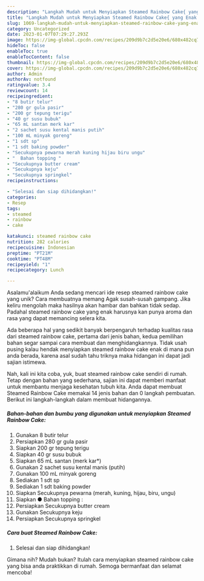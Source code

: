 ```yaml
---
description: "Langkah Mudah untuk Menyiapkan Steamed Rainbow Cake{ yang Enak Banget"
title: "Langkah Mudah untuk Menyiapkan Steamed Rainbow Cake{ yang Enak Banget"
slug: 1069-langkah-mudah-untuk-menyiapkan-steamed-rainbow-cake-yang-enak-banget
category: Uncategorized
date: 2023-01-07T07:29:27.293Z
image: https://img-global.cpcdn.com/recipes/209d9b7c2d5e20e6/680x482cq70/steamed-rainbow-cake-foto-resep-utama.jpg
hideToc: false
enableToc: true
enableTocContent: false
thumbnail: https://img-global.cpcdn.com/recipes/209d9b7c2d5e20e6/680x482cq70/steamed-rainbow-cake-foto-resep-utama.jpg
cover: https://img-global.cpcdn.com/recipes/209d9b7c2d5e20e6/680x482cq70/steamed-rainbow-cake-foto-resep-utama.jpg
author: Admin
authorAv: notfound
ratingvalue: 3.4
reviewcount: 14
recipeingredient:
- "8 butir telur"
- "280 gr gula pasir"
- "200 gr tepung terigu"
- "40 gr susu bubuk"
- "65 mL santan merk kar"
- "2 sachet susu kental manis putih"
- "100 mL minyak goreng"
- "1 sdt sp"
- "1 sdt baking powder"
- "Secukupnya pewarna merah kuning hijau biru ungu"
- "  Bahan topping "
- "Secukupnya butter cream"
- "Secukupnya keju"
- "Secukupnya springkel"
recipeinstructions:

- "Selesai dan siap dihidangkan!"
categories:
- Resep
tags:
- steamed
- rainbow
- cake

katakunci: steamed rainbow cake 
nutrition: 282 calories
recipecuisine: Indonesian
preptime: "PT21M"
cooktime: "PT48M"
recipeyield: "1"
recipecategory: Lunch

---
```



Asalamu'alaikum Anda sedang mencari ide resep steamed rainbow cake yang unik? Cara membuatnya memang Agak susah-susah gampang. Jika keliru mengolah maka hasilnya akan hambar dan bahkan tidak sedap. Padahal steamed rainbow cake yang enak harusnya kan punya aroma dan rasa yang dapat memancing selera kita.




Ada beberapa hal yang sedikit banyak berpengaruh terhadap kualitas rasa dari steamed rainbow cake, pertama dari jenis bahan, kedua pemilihan bahan segar sampai cara membuat dan menghidangkannya. Tidak usah pusing kalau hendak menyiapkan steamed rainbow cake enak di mana pun anda berada, karena asal sudah tahu triknya maka hidangan ini dapat jadi sajian istimewa.


Nah, kali ini kita coba, yuk, buat steamed rainbow cake sendiri di rumah. Tetap dengan bahan yang sederhana, sajian ini dapat memberi manfaat untuk membantu menjaga kesehatan tubuh kita. Anda dapat membuat Steamed Rainbow Cake memakai 14 jenis bahan dan 0 langkah pembuatan. Berikut ini langkah-langkah dalam membuat hidangannya.

<!--inarticleads1-->

##### Bahan-bahan dan bumbu yang digunakan untuk menyiapkan Steamed Rainbow Cake:

1. Gunakan 8 butir telur
1. Persiapkan 280 gr gula pasir
1. Siapkan 200 gr tepung terigu
1. Siapkan 40 gr susu bubuk
1. Siapkan 65 mL santan (merk kar*)
1. Gunakan 2 sachet susu kental manis (putih)
1. Gunakan 100 mL minyak goreng
1. Sediakan 1 sdt sp
1. Sediakan 1 sdt baking powder
1. Siapkan Secukupnya pewarna (merah, kuning, hijau, biru, ungu)
1. Siapkan  ● Bahan topping :
1. Persiapkan Secukupnya butter cream
1. Gunakan Secukupnya keju
1. Persiapkan Secukupnya springkel




<!--inarticleads2-->

##### Cara buat Steamed Rainbow Cake:


1. Selesai dan siap dihidangkan!



Gimana nih? Mudah bukan? Itulah cara menyiapkan steamed rainbow cake yang bisa anda praktikkan di rumah. Semoga bermanfaat dan selamat mencoba!
